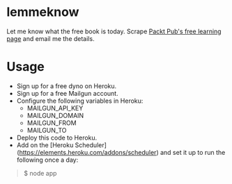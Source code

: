 # lemmeknow
Let me know what the free book is today. Scrape [Packt Pub's free learning page](https://www.packtpub.com/packt/offers/free-learning) and email me the details.

# Usage
* Sign up for a free dyno on Heroku.
* Sign up for a free Mailgun account.
* Configure the following variables in Heroku:
  * MAILGUN_API_KEY
  * MAILGUN_DOMAIN
  * MAILGUN_FROM
  * MAILGUN_TO
* Deploy this code to Heroku.
* Add on the [Heroku Scheduler] (https://elements.heroku.com/addons/scheduler) and set it up to run the following once a day:

>$ node app
